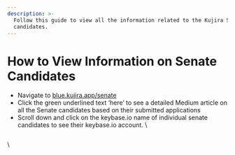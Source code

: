 ```yaml
---
description: >-
  Follow this guide to view all the information related to the Kujira Senate
  candidates.
---
```


# How to View Information on Senate Candidates

* Navigate to [blue.kujira.app/senate](https://blue.kujira.app/senate)
* Click the green underlined text ‘here’ to see a detailed Medium article on all the Senate candidates based on their submitted applications
* Scroll down and click on the keybase.io name of individual senate candidates to see their keybase.io account. \


<figure><img src="https://lh4.googleusercontent.com/j3peXOfGHYrFWXT2ZGzT-2uQygo24d9qICGLSIFJpDexYF1u_UWhCZMRBQbqZ411ODmmbuuUckFYkyIB9SBegUOSCze-Sguevq3oynixnqc91ot72EMkUgYjUYkYPzWQxYk6-KtH9FLc8AREnRc-UYo" alt=""><figcaption></figcaption></figure>

\

